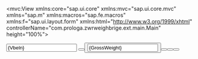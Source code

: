 <mvc:View xmlns:core="sap.ui.core" xmlns:mvc="sap.ui.core.mvc" xmlns="sap.m" xmlns:macros="sap.fe.macros" xmlns:f="sap.ui.layout.form"
xmlns:html="http://www.w3.org/1999/xhtml" controllerName="com.prologa.zwrweighbrige.ext.main.Main"
height="100%">
<Page id="Main" >
<content>
<Wizard id="weighingWizard" complete="onWizardComplete" >
<!-- Step 1: Identification (as in screenshot 3) -->
<WizardStep id="step1" title="Identification" validated="false" activate="onStepActivate">
<f:Form id="f1">
<f:layout>
<f:ResponsiveGridLayout id="r1"/>
</f:layout>
<f:formContainers>
<f:FormContainer id="fc1">
<f:formElements>
<f:FormElement label="Please Enter your Contract ID" id="fe1" >
<f:fields>
<Input id="ip11" value="{Vbeln}" width="12rem" maxLength="15" /> <!-- Bound to CDS view field -->
</f:fields>
</f:FormElement>
<!-- Add ID Card scan or other identification fields -->
</f:formElements>
</f:FormContainer>
</f:formContainers>
</f:Form>
<Button id="btn1" text="Next" press="onNextStep" />
</WizardStep>
<!-- Step 2: Position Vehicle and Select Load Type -->
<WizardStep id="step2" title="Choose Load Type" validated="false">
<VBox id="vb1">
<Label id="lb1" text="Position vehicle on weighbridge" />
<Label text="Load Type" />
<macros:Field metaPath="LoadType" id="loadTypeField" />
<!-- Bind to CDS fields like LoadType -->
</VBox>
<Button id="btn2" text="Next" press="onNextStep" />
</WizardStep>
<!-- Step 3: Initiate Weighing (Gross Weight) -->
<WizardStep id="step3" title="Weighing" validated="false">
<Input id="ip2" value="{GrossWeight}" description="{GrossWeightUnit}" />
<!-- Use Fiori Elements Building Block for quantity if needed: <macros:Field definition="{path: 'GrossWeight'}" /> -->
<Button id="btn3" text="Capture Weight" press="onCaptureWeight" />
</WizardStep> 
<!-- Step 4: Receive Weighing Slip (Printing) -->
<WizardStep id="step6" title="Complete and Print" validated="false">
<Text id="tx1" text="Session Summary: {SessionId}" />
<Button id="btn6" text="Print Slip" press="onPrintSlip" />
<Button id="btn7" text="Submit" press="onSubmit" />
</WizardStep>
</Wizard>
</content>
</Page>
</mvc:View>
